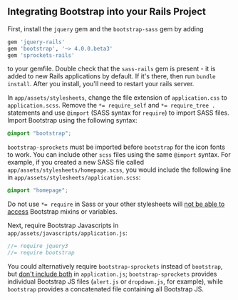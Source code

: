 ## Integrating Bootstrap into your Rails Project

First, install the `jquery` gem and the `bootstrap-sass` gem by adding

```ruby
gem 'jquery-rails'
gem 'bootstrap', '~> 4.0.0.beta3'
gem 'sprockets-rails'
```

to your gemfile. Double check that the `sass-rails` gem is present - it is added to new Rails applications by default. If it's there, then run ``` bundle install ```.  After you install, you'll need to restart your rails server.

In `app/assets/stylesheets`, change the file extension of `application.css` to `application.scss`. Remove the `*= require_self` and `*= require_tree .` statements and use `@import` (SASS syntax for `require`) to import SASS files.  Import Bootstrap using the following syntax:

```scss
@import "bootstrap";
```

`bootstrap-sprockets` must be imported before `bootstrap` for the icon fonts to work. You can include other `scss` files using the same `@import` syntax. For example, if you created a new SASS file called `app/assets/stylesheets/homepage.scss`, you would include the following line in `app/assets/stylesheets/application.scss`:

```scss
@import "homepage";
```


Do not use `*= require` in Sass or your other stylesheets will [not be able to access](https://github.com/twbs/bootstrap-sass/issues/79#issuecomment-4428595) Bootstrap mixins or variables.

Next, require Bootstrap Javascripts in `app/assets/javascripts/application.js`:

```js
//= require jquery3
//= require bootstrap
```

You could alternatively require `bootstrap-sprockets` instead of `bootstrap`, but [don't include both](https://github.com/twbs/bootstrap-sass/issues/829#issuecomment-75153827) in `application.js`; `bootstrap-sprockets` provides individual Bootstrap JS files (`alert.js` or `dropdown.js`, for example), while `bootstrap` provides a concatenated file containing all Bootstrap JS.

